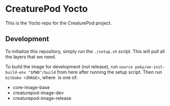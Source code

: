 # CreaturePod Yocto

This is the Yocto repo for the CreaturePod project.

## Development

To initialize this repository, simply run the `./setup.sh` script. This will pull all the layers that we need.

To build the image for development (not release), run `source poky/oe-init-build-env "$PWD"/build` from here
after running the setup script. Then run `bitbake <IMAGE>`, where <IMAGE> is one of:

* core-image-base
* creaturepod-image-dev
* creaturepod-image-release
